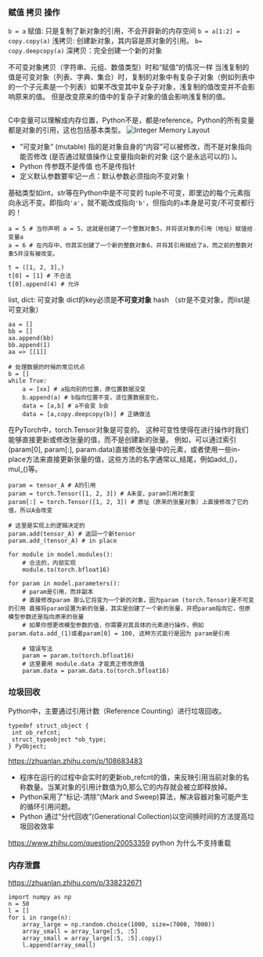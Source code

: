 ### 赋值 拷贝 操作

`b = a` 赋值: 只是复制了新对象的引用，不会开辟新的内存空间
`b = a[1:2] = copy.copy(a)` 浅拷贝: 创建新对象，其内容是原对象的引用。
`b= copy.deepcopy(a)` 深拷贝：完全创建一个新的对象

不可变对象拷贝（字符串、元组、数值类型）时和“赋值”的情况一样
当浅复制的值是可变对象（列表、字典、集合）时，复制的对象中有复杂子对象（例如列表中的一个子元素是一个列表）如果不改变其中复杂子对象，浅复制的值改变并不会影响原来的值。 但是改变原来的值中的复杂子对象的值会影响浅复制的值。
```

```

C中变量可以理解成内存位置，Python不是，都是reference。Python的所有变量都是对象的引用，这也包括基本类型。
![Integer Memory Layout](https://jakevdp.github.io/PythonDataScienceHandbook/figures/cint_vs_pyint.png)

- “可变对象” (mutable) 指的是对象自身的“内容”可以被修改，而不是对象指向能否修改 (是否通过赋值操作让变量指向新的对象 (这个是永远可以的) )。
- Python 传参既不是传值 也不是传指针
- 定义默认参数要牢记一点：默认参数必须指向不变对象！

基础类型如int，str等在Python中是不可变的
tuple不可变，即里边的每个元素指向永远不变。即指向`'a'`，就不能改成指向`'b'`，但指向的`a`本身是可变/不可变都行的！
```
a = 5 # 当你声明 a = 5，这就是创建了一个整数对象5，并将该对象的引用（地址）赋值给变量a
a = 6 # 在内存中，你其实创建了一个新的整数对象6，并将其引用赋给了a，而之前的整数对象5并没有被改变。

t = ([1, 2, 3],)
t[0] = [1] # 不合法
t[0].append(4) # 允许

```

list, dict: 可变对象
dict的key必须是**不可变对象** hash （str是不变对象，而list是可变对象）

```
aa = []
bb = []
aa.append(bb)
bb.append(1)
aa => [[1]]

# 处理数据的时候的常见坑点
b = []
while True:
    a = [xx] # a指向别的位置，原位置数据没变
    b.append(a) # b指向位置不变，该位置数据变化，
    data = [a,b] # a不会变 b会
    data = [a,copy.deepcopy(b)] # 正确做法
```

在PyTorch中，torch.Tensor对象是可变的。
这种可变性使得在进行操作时我们能够直接更新或修改张量的值，而不是创建新的张量。
例如，可以通过索引(param[0], param[:], param.data)直接修改张量中的元素，或者使用一些in-place方法来直接更新张量的值，这些方法的名字通常以_结尾，例如add_()，mul_()等。

```
param = tensor_A # A的引用
param = torch.Tensor([1, 2, 3]) # A未变，param引用对象变
param[:] = torch.Tensor([1, 2, 3]) # 原址（原来的张量对象）上直接修改了它的值，所以A会改变

# 这里是实现上的逻辑决定的
param.add(tensor_A) # 返回一个新tensor
param.add_(tensor_A) # in place

for module in model.modules():
    # 合法的，内部实现
    module.to(torch.bfloat16)

for param in model.parameters():
    # param是引用，而非副本
    # 直接修改param 那么它将变为一个新的对象，因为param (torch.Tensor)是不可变的引用 直接将param设置为新的张量，其实是创建了一个新的张量，并把param指向它，但原模型参数还是指向原来的张量
    # 如果你想更改模型参数的值，你需要对其具体的元素进行操作，例如param.data.add_(1)或者param[0] = 100, 这种方式能行是因为 param是引用

    # 错误写法
    param = param.to(torch.bfloat16)
    # 这里要用 module.data 才能真正修改原值
    param.data = param.data.to(torch.bfloat16)
```

### 垃圾回收

Python中，主要通过引用计数（Reference Counting）进行垃圾回收。
```
typedef struct_object {
 int ob_refcnt;
 struct_typeobject *ob_type;
} PyObject;
```

https://zhuanlan.zhihu.com/p/108683483 

- 程序在运行的过程中会实时的更新ob_refcnt的值，来反映引用当前对象的名称数量。当某对象的引用计数值为0,那么它的内存就会被立即释放掉。
- Python采用了“标记-清除”(Mark and Sweep)算法，解决容器对象可能产生的循环引用问题。
- Python 通过“分代回收”(Generational Collection)以空间换时间的方法提高垃圾回收效率

https://www.zhihu.com/question/20053359 python 为什么不支持重载


### 内存泄露

https://zhuanlan.zhihu.com/p/338232671

```
import numpy as np
n = 50
l = []
for i in range(n):
    array_large = np.random.choice(1000, size=(7000, 7000))
    array_small = array_large[:5, :5]
    array_small = array_large[:5, :5].copy()
    l.append(array_small)
``` 